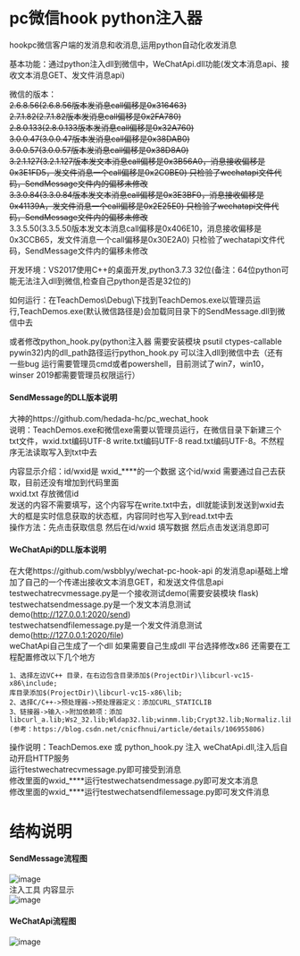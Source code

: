 # pc微信hook python注入器

hookpc微信客户端的发消息和收消息,运用python自动化收发消息   

基本功能：通过python注入dll到微信中，WeChatApi.dll功能(发文本消息api、接收文本消息GET、发文件消息api)   

微信的版本：   
~~2.6.8.56(2.6.8.56版本发消息call偏移是0x316463)~~   
~~2.7.1.82(2.7.1.82版本发消息call偏移是0x2FA780)~~   
~~2.8.0.133(2.8.0.133版本发消息call偏移是0x32A760)~~  
~~3.0.0.47(3.0.0.47版本发消息call偏移是0x38DAB0)~~  
~~3.0.0.57(3.0.0.57版本发消息call偏移是0x38D8A0)~~  
~~3.2.1.127(3.2.1.127版本发文本消息call偏移是0x3B56A0，消息接收偏移是0x3E1FD5，发文件消息一个call偏移是0x2C0BE0) 只检验了wechatapi文件代码，SendMessage文件内的偏移未修改~~  
~~3.3.0.84(3.3.0.84版本发文本消息call偏移是0x3E3BF0，消息接收偏移是0x41139A，发文件消息一个call偏移是0x2E25E0) 只检验了wechatapi文件代码，SendMessage文件内的偏移未修改~~  
3.3.5.50(3.3.5.50版本发文本消息call偏移是0x406E10，消息接收偏移是0x3CCB65，发文件消息一个call偏移是0x30E2A0) 只检验了wechatapi文件代码，SendMessage文件内的偏移未修改  


开发环境：VS2017使用C++的桌面开发,python3.7.3 32位(备注：64位python可能无法注入dll到微信,检查自己python是否是32位的)   

如何运行：在TeachDemos\Debug\下找到TeachDemos.exe以管理员运行,TeachDemos.exe(默认微信路径是)会加载同目录下的SendMessage.dll到微信中去    

或者修改python_hook.py(python注入器 需要安装模块 psutil ctypes-callable pywin32)内的dll_path路径运行python_hook.py 可以注入dll到微信中去（还有一些bug 运行需要管理员cmd或者powershell，目前测试了win7，win10，winser 2019都需要管理员权限运行）   

#### SendMessage的DLL版本说明
大神的https://github.com/hedada-hc/pc_wechat_hook    
说明：TeachDemos.exe和微信exe需要以管理员运行，在微信目录下新建三个txt文件，wxid.txt编码UTF-8 write.txt编码UTF-8 read.txt编码UTF-8。不然程序无法读取写入到txt中去    

内容显示介绍：id/wxid是 wxid_****的一个数据 这个id/wxid 需要通过自己去获取，目前还没有增加到代码里面   
wxid.txt 存放微信id   
发送的内容不需要填写，这个内容写在write.txt中去，dll就能读到发送到wxid去   
大的框是实时信息获取的状态框，内容同时也写入到read.txt中去   
操作方法：先点击获取信息 然后在id/wxid 填写数据 然后点击发送消息即可   

#### WeChatApi的DLL版本说明
在大佬https://github.com/wsbblyy/wechat-pc-hook-api 的发消息api基础上增加了自己的一个传递出接收文本消息GET，和发送文件信息api   
testwechatrecvmessage.py是一个接收测试demo(需要安装模块 flask)   
testwechatsendmessage.py是一个发文本消息测试demo(http://127.0.0.1:2020/send)   
testwechatsendfilemessage.py是一个发文件消息测试demo(http://127.0.0.1:2020/file)   
weChatApi自己生成了一个dll 如果需要自己生成dll 平台选择修改x86 还需要在工程配置修改以下几个地方
```
1、选择左边VC++ 目录，在右边包含目录添加$(ProjectDir)\libcurl-vc15-x86\include;
库目录添加$(ProjectDir)\libcurl-vc15-x86\lib;   
2、选择C/C++->预处理器->预处理器定义：添加CURL_STATICLIB   
3、链接器->输入->附加依赖项：添加libcurl_a.lib;Ws2_32.lib;Wldap32.lib;winmm.lib;Crypt32.lib;Normaliz.lib;   
(参考：https://blog.csdn.net/cnicfhnui/article/details/106955806)    
```
操作说明：TeachDemos.exe 或 python_hook.py 注入 weChatApi.dll,注入后自动开启HTTP服务    
运行testwechatrecvmessage.py即可接受到消息    
修改里面的wxid_****运行testwechatsendmessage.py即可发文本消息    
修改里面的wxid_****运行testwechatsendfilemessage.py即可发文件消息    

# 结构说明

#### SendMessage流程图   
![image](https://github.com/holdyeah/wechat-pc-hook-python/blob/master/images/%E8%AF%B4%E6%98%8E.png)   
注入工具 内容显示   
![image](https://github.com/holdyeah/wechat-pc-hook-python/blob/master/images/%E6%A8%A1%E5%9D%97.png)   

#### WeChatApi流程图   
![image](https://github.com/holdyeah/wechat-pc-hook-python/blob/master/images/wechatapi%E6%B5%81%E7%A8%8B.png)   
